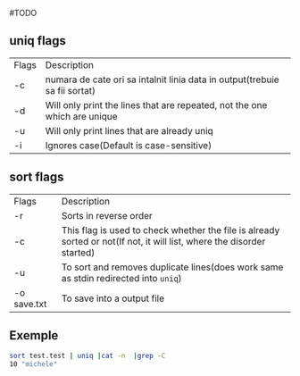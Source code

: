 
#TODO
## uniq flags
|   |   |
|---|---|
|Flags|Description|
|-c|numara de cate ori sa intalnit linia data in output(trebuie sa fii sortat) |
|-d|Will only print the lines that are repeated, not the one which are unique|
|-u|Will only print lines that are already uniq|
|-i|Ignores case(Default is case-sensitive)|

## sort flags
|   |   |
|---|---|
|Flags|Description|
|-r|Sorts in reverse order|
|-c|This flag is used to check whether the file is already sorted or not(If not, it will list, where the disorder started)|
|-u|To sort and removes duplicate lines(does work same as stdin redirected into `uniq`)|
|-o save.txt|To save into a output file|

## Exemple 
```bash
sort test.test | uniq |cat -n  |grep -C  
10 "michele"
```
